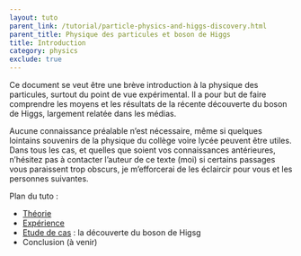 ```yaml
---
layout: tuto
parent_link: /tutorial/particle-physics-and-higgs-discovery.html
parent_title: Physique des particules et boson de Higgs
title: Introduction
category: physics
exclude: true
---
```


Ce document se veut être une brève introduction à la physique des particules, surtout du point de vue expérimental. Il a pour but de faire comprendre les moyens et les résultats de la récente découverte du boson de Higgs, largement relatée dans les médias. 

Aucune connaissance préalable n’est nécessaire, même si quelques lointains souvenirs de la physique du collège voire lycée peuvent être utiles. Dans tous les cas, et quelles que soient vos connaissances antérieures, n’hésitez pas à contacter l’auteur de ce texte (moi) si certains passages vous paraissent trop obscurs, je m’efforcerai de les éclaircir pour vous et les personnes suivantes.

Plan du tuto :

- [Théorie](/content/particle_physics_and_higgs_discovery/theory.html)
- [Expérience](/content/particle_physics_and_higgs_discovery/experience.html)
- [Etude de cas](/content/particle_physics_and_higgs_discovery/analyse.html) : la découverte du boson de Higsg
- Conclusion (à venir)
